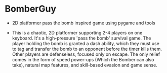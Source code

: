 # BomberGuy
- 2D platformer pass the bomb inspired game using pygame and tools


- This is a chaotic, 2D platformer supporting 2-4 players on one keyboard. It's a high-pressure 'pass the bomb' survival game. The player holding the bomb is granted a dash ability, which they must use to tag and transfer the bomb to an opponent before the timer kills them. Other players are defenseless, focused only on escape. The only relief comes in the form of speed power-ups (Which the Bomber can also take), natural map features, and skill-based evasion and game sense.
